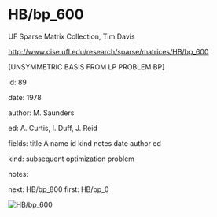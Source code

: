 # HB/bp_600

 UF Sparse Matrix Collection, Tim Davis

 http://www.cise.ufl.edu/research/sparse/matrices/HB/bp_600

 [UNSYMMETRIC BASIS FROM LP PROBLEM BP]

 id: 89

 date: 1978

 author: M. Saunders

 ed: A. Curtis, I. Duff, J. Reid

 fields: title A name id kind notes date author ed

 kind: subsequent optimization problem

 notes:

 next: HB/bp_800 first: HB/bp_0

![HB/bp_600](http://yifanhu.net/GALLERY/GRAPHS/GIF_SMALL/HB@bp_600.gif)
